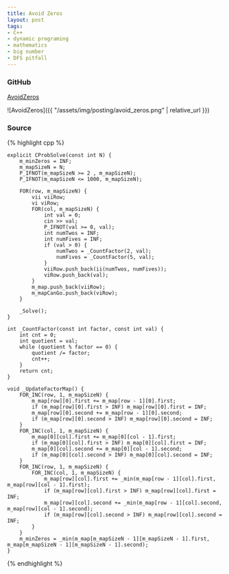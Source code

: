 ```yaml
---
title: Avoid Zeros
layout: post
tags:
- C++
- dynamic programing
- mathematics
- big number
- DFS pitfall
---
```


### GitHub
[AvoidZeros](https://github.com/coolwindjo/RefCodes/blob/master/AlgoGuruProject/Done/AvoidZeros "AvoidZeros")

![AvoidZeros]({{ "/assets/img/posting/avoid_zeros.png" | relative_url }})

### Source
{% highlight cpp %}

	explicit CProbSolve(const int N) {
		m_minZeros = INF;
		m_mapSizeN = N;
		P_IFNOT(m_mapSizeN >= 2 , m_mapSizeN);
		P_IFNOT(m_mapSizeN <= 1000, m_mapSizeN);

		FOR(row, m_mapSizeN) {
			vii viiRow;
			vi viRow;
			FOR(col, m_mapSizeN) {
				int val = 0;
				cin >> val;
				P_IFNOT(val >= 0, val);
				int numTwos = INF;
				int numFives = INF;
				if (val > 0) {
					numTwos = _CountFactor(2, val);
					numFives = _CountFactor(5, val);
				}
				viiRow.push_back(ii(numTwos, numFives));
				viRow.push_back(val);
			}
			m_map.push_back(viiRow);
			m_mapCanGo.push_back(viRow);
		}

		_Solve();
	}

	int _CountFactor(const int factor, const int val) {
		int cnt = 0;
		int quotient = val;
		while (quotient % factor == 0) {
			quotient /= factor;
			cnt++;
		}
		return cnt;
	}

	void _UpdateFactorMap() {
		FOR_INC(row, 1, m_mapSizeN) {
			m_map[row][0].first += m_map[row - 1][0].first;
			if (m_map[row][0].first > INF) m_map[row][0].first = INF;
			m_map[row][0].second += m_map[row - 1][0].second;
			if (m_map[row][0].second > INF) m_map[row][0].second = INF;
		}
		FOR_INC(col, 1, m_mapSizeN) {
			m_map[0][col].first += m_map[0][col - 1].first;
			if (m_map[0][col].first > INF) m_map[0][col].first = INF;
			m_map[0][col].second += m_map[0][col - 1].second;
			if (m_map[0][col].second > INF) m_map[0][col].second = INF;
		}
		FOR_INC(row, 1, m_mapSizeN) {
			FOR_INC(col, 1, m_mapSizeN) {
				m_map[row][col].first += _min(m_map[row - 1][col].first, m_map[row][col - 1].first);
				if (m_map[row][col].first > INF) m_map[row][col].first = INF;
				m_map[row][col].second += _min(m_map[row - 1][col].second, m_map[row][col - 1].second);
				if (m_map[row][col].second > INF) m_map[row][col].second = INF;
			}
		}
		m_minZeros = _min(m_map[m_mapSizeN - 1][m_mapSizeN - 1].first, m_map[m_mapSizeN - 1][m_mapSizeN - 1].second);
	}

{% endhighlight %}
